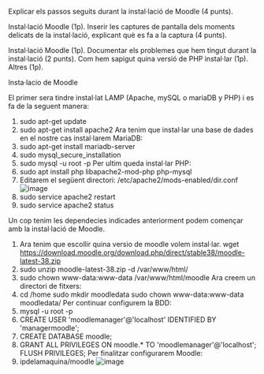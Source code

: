 Explicar els passos seguits durant la instal·lació de Moodle (4 punts).

Instal·lació Moodle (1p).
Inserir les captures de pantalla dels moments delicats de la instal·lació, explicant què es fa a la captura (4 punts).

Instal·lació Moodle (1p).
Documentar els problemes que hem tingut durant la instal·lació (2 punts).
Com hem sapigut quina versió de PHP instal·lar (1p).
Altres (1p).

Insta·lacio de Moodle

El primer sera tindre instal·lat LAMP (Apache, mySQL o mariaDB y PHP) i es fa de la seguent manera:
1. sudo apt-get update
2. sudo apt-get install apache2
Ara tenim que instal·lar una base de dades en el nostre cas instal·larem MariaDB:
1. sudo apt-get install mariadb-server
2. sudo mysql_secure_installation
3. sudo mysql -u root -p
Per ultim queda instal·lar PHP:
1. sudo apt install php libapache2-mod-php php-mysql
2. Editarem el següent directori: /etc/apache2/mods-enabled/dir.conf
![image](https://user-images.githubusercontent.com/107154929/212700217-a37925e4-3203-4c7c-ae76-0495809ebcf1.png)
3. sudo service apache2 restart
4. sudo service apache2 status

Un cop tenim les dependecies indicades anteriorment podem començar amb la instal·lació de Moodle.
1. Ara tenim que escollir quina versio de moodle volem instal·lar.
wget https://download.moodle.org/download.php/direct/stable38/moodle-latest-38.zip
2. sudo unzip moodle-latest-38.zip -d /var/www/html/
3. sudo chown www-data:www-data /var/www/html/moodle
Ara creem un directori de fitxers:
4. cd /home
sudo mkdir moodledata
sudo chown www-data:www-data moodledata/
Per continuar configurem la BDD:
5. mysql -u root -p
6. CREATE USER 'moodlemanager'@'localhost' IDENTIFIED BY 'managermoodle';
7. CREATE DATABASE moodle;
8. GRANT ALL PRIVILEGES ON moodle.* TO 'moodlemanager'@'localhost';
FLUSH PRIVILEGES;
Per finalitzar configurarem Moodle:
1. ipdelamaquina/moodle
![image](https://user-images.githubusercontent.com/107154929/212704709-8e4c6b6b-5c07-48f0-9b84-5d926065074a.png)
